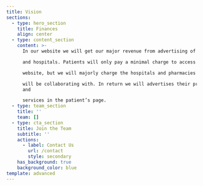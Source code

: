 ```yaml
---
title: Vision
sections:
  - type: hero_section
    title: Finances
    align: center
  - type: content_section
    content: >-
      In our website we will get our major revenue from advertising of drugs

      and hospitals. Patients will only pay a minimal charge to access the

      website, but we will majorly charge the hospitals and pharmacies we

      will be collaborating with. In return we will advertises their products
      and

      services in the patient’s page. 
  - type: team_section
    title: ''
    team: []
  - type: cta_section
    title: Join the Team
    subtitle: ''
    actions:
      - label: Contact Us
        url: /contact
        style: secondary
    has_background: true
    background_color: blue
template: advanced
---
```


